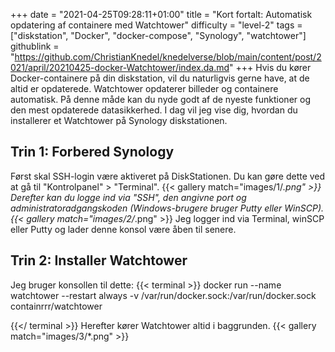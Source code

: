 +++
date = "2021-04-25T09:28:11+01:00"
title = "Kort fortalt: Automatisk opdatering af containere med Watchtower"
difficulty = "level-2"
tags = ["diskstation", "Docker", "docker-compose", "Synology", "watchtower"]
githublink = "https://github.com/ChristianKnedel/knedelverse/blob/main/content/post/2021/april/20210425-docker-Watchtower/index.da.md"
+++
Hvis du kører Docker-containere på din diskstation, vil du naturligvis gerne have, at de altid er opdaterede. Watchtower opdaterer billeder og containere automatisk. På denne måde kan du nyde godt af de nyeste funktioner og den mest opdaterede datasikkerhed. I dag vil jeg vise dig, hvordan du installerer et Watchtower på Synology diskstationen.
## Trin 1: Forbered Synology
Først skal SSH-login være aktiveret på DiskStationen. Du kan gøre dette ved at gå til "Kontrolpanel" > "Terminal".
{{< gallery match="images/1/*.png" >}}
Derefter kan du logge ind via "SSH", den angivne port og administratoradgangskoden (Windows-brugere bruger Putty eller WinSCP).
{{< gallery match="images/2/*.png" >}}
Jeg logger ind via Terminal, winSCP eller Putty og lader denne konsol være åben til senere.
## Trin 2: Installer Watchtower
Jeg bruger konsollen til dette:
{{< terminal >}}
docker run --name watchtower --restart always -v /var/run/docker.sock:/var/run/docker.sock containrrr/watchtower

{{</ terminal >}}
Herefter kører Watchtower altid i baggrunden.
{{< gallery match="images/3/*.png" >}}
